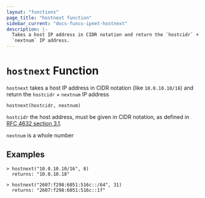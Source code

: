 ```yaml
---
layout: "functions"
page_title: "hostnext function"
sidebar_current: "docs-funcs-ipnet-hostnext"
description: |-
  Takes a host IP address in CIDR notation and return the `hostcidr` +
  `nextnum` IP address.
---
```


# `hostnext` Function

`hostnext` takes a host IP address in CIDR notation (like `10.0.10.10/16`) and
return the `hostcidr` + `nextnum` IP address

```hcl
hostnext(hostcidr, nextnum)
```

`hostcidr` the host address, must be given in CIDR notation, as defined in
[RFC 4632 section 3.1](https://tools.ietf.org/html/rfc4632#section-3.1).

`nextnum` is a whole number

## Examples

```
> hostnext("10.0.10.10/16", 8) 
  returns: "10.0.10.18"

> hostnext("2607:f298:6051:516c::/64", 31)
  returns: "2607:f298:6051:516c::1f"
```

